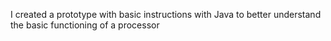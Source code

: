 I created a prototype with basic instructions with Java to better understand the basic functioning of a processor

